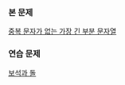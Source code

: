 ### 본 문제
[중복 문자가 없는 가장 긴 부분 문자열](https://leetcode.com/problems/longest-substring-without-repeating-characters)

### 연습 문제
[보석과 돌](https://leetcode.com/problems/jewels-and-stones)
